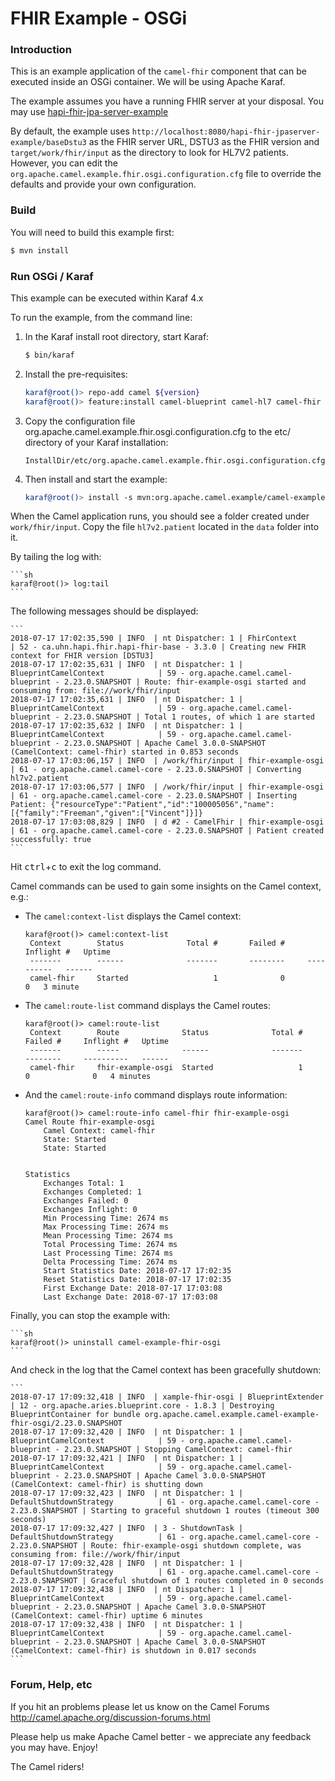 # FHIR Example - OSGi

### Introduction

This is an example application of the `camel-fhir` component that can be executed inside an OSGi container. We will be using Apache Karaf.

The example assumes you have a running FHIR server at your disposal.
You may use [hapi-fhir-jpa-server-example](https://github.com/jamesagnew/hapi-fhir/tree/master/hapi-fhir-jpaserver-example)

By default, the example uses `http://localhost:8080/hapi-fhir-jpaserver-example/baseDstu3` as the FHIR server URL, DSTU3 as the FHIR version and `target/work/fhir/input`
as the directory to look for HL7V2 patients.
However, you can edit the `org.apache.camel.example.fhir.osgi.configuration.cfg` file to override the defaults and provide your own configuration.

### Build

You will need to build this example first:

```sh
$ mvn install
```

### Run OSGi / Karaf

This example can be executed within Karaf 4.x

To run the example, from the command line:

1. In the Karaf install root directory, start Karaf:

    ```sh
    $ bin/karaf
    ```

2. Install the pre-requisites:

    ```sh
    karaf@root()> repo-add camel ${version}
    karaf@root()> feature:install camel-blueprint camel-hl7 camel-fhir
    ```
    
3. Copy the configuration file org.apache.camel.example.fhir.osgi.configuration.cfg to the etc/ directory of your Karaf installation:
    ```
    InstallDir/etc/org.apache.camel.example.fhir.osgi.configuration.cfg       
    ```
4. Then install and start the example:

    ```sh
    karaf@root()> install -s mvn:org.apache.camel.example/camel-example-fhir-osgi/${version}
    ```

When the Camel application runs, you should see a folder created under `work/fhir/input`. Copy the file `hl7v2.patient`
located in the `data` folder into it.

By tailing the log with:

    ```sh
    karaf@root()> log:tail
    ```

The following messages should be displayed:

    ```
    2018-07-17 17:02:35,590 | INFO  | nt Dispatcher: 1 | FhirContext                      | 52 - ca.uhn.hapi.fhir.hapi-fhir-base - 3.3.0 | Creating new FHIR context for FHIR version [DSTU3]
    2018-07-17 17:02:35,631 | INFO  | nt Dispatcher: 1 | BlueprintCamelContext            | 59 - org.apache.camel.camel-blueprint - 2.23.0.SNAPSHOT | Route: fhir-example-osgi started and consuming from: file://work/fhir/input
    2018-07-17 17:02:35,631 | INFO  | nt Dispatcher: 1 | BlueprintCamelContext            | 59 - org.apache.camel.camel-blueprint - 2.23.0.SNAPSHOT | Total 1 routes, of which 1 are started
    2018-07-17 17:02:35,632 | INFO  | nt Dispatcher: 1 | BlueprintCamelContext            | 59 - org.apache.camel.camel-blueprint - 2.23.0.SNAPSHOT | Apache Camel 3.0.0-SNAPSHOT (CamelContext: camel-fhir) started in 0.853 seconds
    2018-07-17 17:03:06,157 | INFO  | /work/fhir/input | fhir-example-osgi                | 61 - org.apache.camel.camel-core - 2.23.0.SNAPSHOT | Converting hl7v2.patient
    2018-07-17 17:03:06,577 | INFO  | /work/fhir/input | fhir-example-osgi                | 61 - org.apache.camel.camel-core - 2.23.0.SNAPSHOT | Inserting Patient: {"resourceType":"Patient","id":"100005056","name":[{"family":"Freeman","given":["Vincent"]}]}
    2018-07-17 17:03:08,829 | INFO  | d #2 - CamelFhir | fhir-example-osgi                | 61 - org.apache.camel.camel-core - 2.23.0.SNAPSHOT | Patient created successfully: true
    ```

Hit <kbd>ctrl</kbd>+<kbd>c</kbd> to exit the log command.

Camel commands can be used to gain some insights on the Camel context, e.g.:

- The `camel:context-list` displays the Camel context:

    ```
    karaf@root()> camel:context-list
     Context        Status              Total #       Failed #     Inflight #   Uptime        
     -------        ------              -------       --------     ----------   ------        
     camel-fhir     Started                   1              0              0   3 minute  
    ```

- The `camel:route-list` command displays the Camel routes:

    ```
    karaf@root()> camel:route-list
     Context        Route              Status              Total #       Failed #     Inflight #   Uptime     
     -------        -----              ------              -------       --------     ----------   ------      
     camel-fhir     fhir-example-osgi  Started                   1              0              0   4 minutes
    ```

- And the `camel:route-info` command displays route information:

    ```
    karaf@root()> camel:route-info camel-fhir fhir-example-osgi                                                                                                                                                        
    Camel Route fhir-example-osgi
        Camel Context: camel-fhir
        State: Started
        State: Started
    
    
    Statistics
        Exchanges Total: 1
        Exchanges Completed: 1
        Exchanges Failed: 0
        Exchanges Inflight: 0
        Min Processing Time: 2674 ms
        Max Processing Time: 2674 ms
        Mean Processing Time: 2674 ms
        Total Processing Time: 2674 ms
        Last Processing Time: 2674 ms
        Delta Processing Time: 2674 ms
        Start Statistics Date: 2018-07-17 17:02:35
        Reset Statistics Date: 2018-07-17 17:02:35
        First Exchange Date: 2018-07-17 17:03:08
        Last Exchange Date: 2018-07-17 17:03:08
    ```

Finally, you can stop the example with:

    ```sh
    karaf@root()> uninstall camel-example-fhir-osgi
    ```

And check in the log that the Camel context has been gracefully
shutdown:
    
    ```
    2018-07-17 17:09:32,418 | INFO  | xample-fhir-osgi | BlueprintExtender                | 12 - org.apache.aries.blueprint.core - 1.8.3 | Destroying BlueprintContainer for bundle org.apache.camel.example.camel-example-fhir-osgi/2.23.0.SNAPSHOT
    2018-07-17 17:09:32,420 | INFO  | nt Dispatcher: 1 | BlueprintCamelContext            | 59 - org.apache.camel.camel-blueprint - 2.23.0.SNAPSHOT | Stopping CamelContext: camel-fhir
    2018-07-17 17:09:32,421 | INFO  | nt Dispatcher: 1 | BlueprintCamelContext            | 59 - org.apache.camel.camel-blueprint - 2.23.0.SNAPSHOT | Apache Camel 3.0.0-SNAPSHOT (CamelContext: camel-fhir) is shutting down
    2018-07-17 17:09:32,423 | INFO  | nt Dispatcher: 1 | DefaultShutdownStrategy          | 61 - org.apache.camel.camel-core - 2.23.0.SNAPSHOT | Starting to graceful shutdown 1 routes (timeout 300 seconds)
    2018-07-17 17:09:32,427 | INFO  | 3 - ShutdownTask | DefaultShutdownStrategy          | 61 - org.apache.camel.camel-core - 2.23.0.SNAPSHOT | Route: fhir-example-osgi shutdown complete, was consuming from: file://work/fhir/input
    2018-07-17 17:09:32,428 | INFO  | nt Dispatcher: 1 | DefaultShutdownStrategy          | 61 - org.apache.camel.camel-core - 2.23.0.SNAPSHOT | Graceful shutdown of 1 routes completed in 0 seconds
    2018-07-17 17:09:32,438 | INFO  | nt Dispatcher: 1 | BlueprintCamelContext            | 59 - org.apache.camel.camel-blueprint - 2.23.0.SNAPSHOT | Apache Camel 3.0.0-SNAPSHOT (CamelContext: camel-fhir) uptime 6 minutes
    2018-07-17 17:09:32,438 | INFO  | nt Dispatcher: 1 | BlueprintCamelContext            | 59 - org.apache.camel.camel-blueprint - 2.23.0.SNAPSHOT | Apache Camel 3.0.0-SNAPSHOT (CamelContext: camel-fhir) is shutdown in 0.017 seconds
    ```

### Forum, Help, etc

If you hit an problems please let us know on the Camel Forums
<http://camel.apache.org/discussion-forums.html>

Please help us make Apache Camel better - we appreciate any feedback you may have. Enjoy!

The Camel riders!
